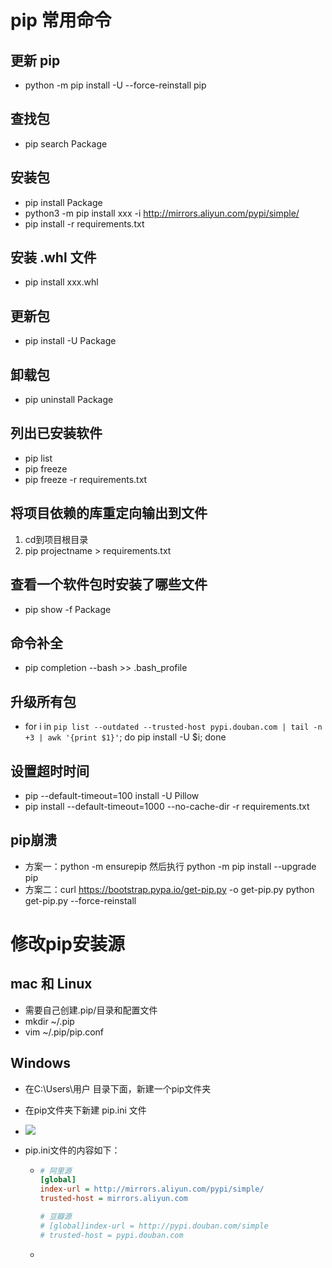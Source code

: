 # pip 常用命令

## 更新 pip 

+  python -m pip install -U --force-reinstall pip

## 查找包

+ pip search Package

## 安装包

+ pip install Package
+ python3 -m pip install xxx -i http://mirrors.aliyun.com/pypi/simple/
+ pip install -r requirements.txt

## 安装 .whl 文件

+ pip install xxx.whl

## 更新包

+ pip install -U Package

## 卸载包

+ pip uninstall Package

## 列出已安装软件

+ pip list
+ pip freeze
+ pip freeze -r requirements.txt

## 将项目依赖的库重定向输出到文件

1. cd到项目根目录
2. pip projectname > requirements.txt

## 查看一个软件包时安装了哪些文件

+ pip show -f Package

## 命令补全

+ pip completion --bash >> .bash_profile

## 升级所有包

+ for i in `pip list --outdated --trusted-host pypi.douban.com | tail -n +3 | awk '{print $1}'`; do pip install -U $i; done

## 设置超时时间

+ pip --default-timeout=100 install -U Pillow
+ pip install --default-timeout=1000 --no-cache-dir -r requirements.txt

## pip崩溃

+ 方案一：python -m ensurepip 然后执行 python -m pip install --upgrade pip 
+ 方案二：curl https://bootstrap.pypa.io/get-pip.py -o get-pip.py  python get-pip.py --force-reinstall

# 修改pip安装源

## mac 和 Linux

+ 需要自己创建.pip/目录和配置文件
+ mkdir ~/.pip
+ vim ~/.pip/pip.conf

## Windows

+ 在C:\Users\用户 目录下面，新建一个pip文件夹
+ 在pip文件夹下新建 pip.ini 文件
+ ![](C:\Users\Administrator\Desktop\Notebooks\Python\images\pip_win.png)

+ pip.ini文件的内容如下：

  + ```ini
    # 阿里源
    [global]
    index-url = http://mirrors.aliyun.com/pypi/simple/
    trusted-host = mirrors.aliyun.com
    
    # 豆瓣源
    # [global]index-url = http://pypi.douban.com/simple
    # trusted-host = pypi.douban.com
    ```

  + 

 